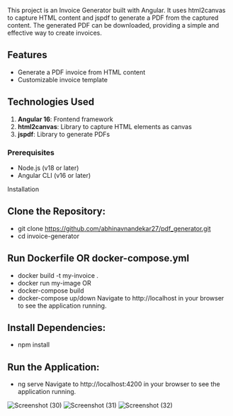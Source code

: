 This project is an Invoice Generator built with Angular. It uses html2canvas to capture HTML content and jspdf to generate a PDF from the captured content. The generated PDF can be downloaded, providing a simple and effective way to create invoices.

## Features
- Generate a PDF invoice from HTML content
- Customizable invoice template

## Technologies Used
1. **Angular 16**: Frontend framework
2. **html2canvas**: Library to capture HTML elements as canvas
3. **jspdf**: Library to generate PDFs

### Prerequisites
- Node.js (v18 or later)
- Angular CLI (v16 or later)

Installation
## Clone the Repository:
- git clone https://github.com/abhinavnandekar27/pdf_generator.git
- cd invoice-generator

## Run Dockerfile OR docker-compose.yml
- docker build -t my-invoice .
- docker run my-image
OR
- docker-compose build
- docker-compose up/down
Navigate to http://localhost in your browser to see the application running.

## Install Dependencies:
- npm install

## Run the Application:
- ng serve
Navigate to http://localhost:4200 in your browser to see the application running.

![Screenshot (30)](https://github.com/abhinavnandekar27/invoice_generator/assets/167284154/a362fcfe-f259-4b74-942f-3dd6fd5a0f5f)
![Screenshot (31)](https://github.com/abhinavnandekar27/invoice_generator/assets/167284154/a8a0e0a2-93cc-4f67-b275-b1870b99cb36)
![Screenshot (32)](https://github.com/abhinavnandekar27/invoice_generator/assets/167284154/5f56ca18-3d0e-4b32-a127-b10da8c2f3f4)
